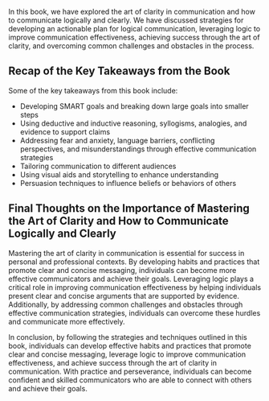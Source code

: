 
In this book, we have explored the art of clarity in communication and how to communicate logically and clearly. We have discussed strategies for developing an actionable plan for logical communication, leveraging logic to improve communication effectiveness, achieving success through the art of clarity, and overcoming common challenges and obstacles in the process.

Recap of the Key Takeaways from the Book
----------------------------------------

Some of the key takeaways from this book include:

* Developing SMART goals and breaking down large goals into smaller steps
* Using deductive and inductive reasoning, syllogisms, analogies, and evidence to support claims
* Addressing fear and anxiety, language barriers, conflicting perspectives, and misunderstandings through effective communication strategies
* Tailoring communication to different audiences
* Using visual aids and storytelling to enhance understanding
* Persuasion techniques to influence beliefs or behaviors of others

Final Thoughts on the Importance of Mastering the Art of Clarity and How to Communicate Logically and Clearly
-------------------------------------------------------------------------------------------------------------

Mastering the art of clarity in communication is essential for success in personal and professional contexts. By developing habits and practices that promote clear and concise messaging, individuals can become more effective communicators and achieve their goals. Leveraging logic plays a critical role in improving communication effectiveness by helping individuals present clear and concise arguments that are supported by evidence. Additionally, by addressing common challenges and obstacles through effective communication strategies, individuals can overcome these hurdles and communicate more effectively.

In conclusion, by following the strategies and techniques outlined in this book, individuals can develop effective habits and practices that promote clear and concise messaging, leverage logic to improve communication effectiveness, and achieve success through the art of clarity in communication. With practice and perseverance, individuals can become confident and skilled communicators who are able to connect with others and achieve their goals.